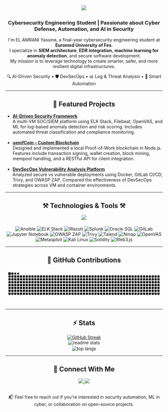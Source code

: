 <h1 align="center">
  <img src="https://readme-typing-svg.herokuapp.com/?font=Righteous&size=35&center=true&vCenter=true&width=500&height=70&duration=4000&lines=Hi+There!+;+I'm+EL+AMRANI+Yassine!;Welcome+to+My+GitHub+Profile" />
</h1>

<h3 align="center">Cybersecurity Engineering Student | Passionate about Cyber Defense, Automation, and AI in Security</h3>

<p align="center">
I'm EL AMRANI Yassine, a final-year cybersecurity engineering student at <strong>Euromed University of Fes</strong>.<br/>
I specialize in <strong>SIEM architecture</strong>, <strong>EDR integration</strong>, <strong>machine learning for anomaly detection</strong>, and secure software development.<br/>
My mission is to leverage technology to create smarter, safer, and more resilient digital infrastructures.
</p>

<p align="center">
  🔍 AI-Driven Security • 🛡️ DevSecOps • 📊 Log & Threat Analysis • 🚀 Smart Automation
</p>

<hr/>

<h2 align="center">🚀 Featured Projects</h2>

<ul>
  <li><a href="https://github.com/elamraniyassine02/AI-DRIVEN-SECURITY"><strong>AI-Driven Security Framework</strong></a><br/>
    A multi-VM SOC/SIEM platform using ELK Stack, Filebeat, OpenVAS, and ML for log-based anomaly detection and risk scoring. Includes automated threat classification and compliance monitoring.
  </li><br/>

  <li><a href="https://github.com/elamraniyassine02/tp-exam-blockchain"><strong>uemfCoin – Custom Blockchain</strong></a><br/>
    Designed and implemented a local Proof-of-Work blockchain in Node.js. Features include transaction signing, wallet creation, block mining, mempool handling, and a RESTful API for client integration.
  </li><br/>

  <li><a href="https://github.com/elamraniyassine02/studio"><strong>DevSecOps Vulnerability Analysis Platform</strong></a><br/>
    Analyzed secure vs vulnerable deployments using Docker, GitLab CI/CD, Trivy, and OWASP ZAP. Compared the effectiveness of DevSecOps strategies across VM and container environments.
  </li>
</ul>

<hr/>

<h2 align="center">⚒️ Technologies & Tools ⚒️</h2>

<div align="center">
  <!-- Primary Stack -->
  <img src="https://skillicons.dev/icons?i=python,javascript,nodejs,html,css,docker,kubernetes,git,github,vscode,linux,postgres,mysql" /><br><br>

  <!-- Secondary Tools with working hosted icons -->
  <img src="https://upload.wikimedia.org/wikipedia/commons/2/24/Ansible_logo.svg" height="40" alt="Ansible" title="Ansible" />
  <img src="https://upload.wikimedia.org/wikipedia/commons/thumb/0/05/Elastic_Logo.svg/2560px-Elastic_Logo.svg.png" height="40" alt="ELK Stack" title="ELK Stack" />
  <img src="https://raw.githubusercontent.com/wazuh/wazuh-design/main/logos/wazuh-icon-color.png" height="40" alt="Wazuh" title="Wazuh" />
  <img src="https://upload.wikimedia.org/wikipedia/commons/f/f0/Splunk_logo.svg" height="40" alt="Splunk" title="Splunk" />
  <img src="https://cdn.jsdelivr.net/gh/devicons/devicon/icons/oracle/oracle-original.svg" height="40" alt="Oracle SQL" title="Oracle SQL" />
  <img src="https://about.gitlab.com/images/press/logo/png/gitlab-icon-rgb.png" height="40" alt="GitLab" title="GitLab CI/CD" />
  <img src="https://upload.wikimedia.org/wikipedia/commons/3/38/Jupyter_logo.svg" height="40" alt="Jupyter Notebook" title="Jupyter Notebook" />
  <img src="https://raw.githubusercontent.com/zaproxy/zaproxy/main/zap-extensions/zapHomeFiles/web/images/zap32x32.png" height="40" alt="OWASP ZAP" title="OWASP ZAP" />
  <img src="https://raw.githubusercontent.com/aquasecurity/trivy/main/docs/img/logo.svg" height="40" alt="Trivy" title="Trivy" />
  <img src="https://upload.wikimedia.org/wikipedia/commons/8/86/Talend_Logo.png" height="40" alt="Talend" title="Talend" />
  <img src="https://upload.wikimedia.org/wikipedia/commons/0/05/Nmap-logo.svg" height="40" alt="Nmap" title="Nmap" />
  <img src="https://upload.wikimedia.org/wikipedia/commons/f/f5/OpenVAS_Logo.svg" height="40" alt="OpenVAS" title="OpenVAS" />
  <img src="https://upload.wikimedia.org/wikipedia/commons/1/10/Metasploit_logo_and_wordmark.svg" height="40" alt="Metasploit" title="Metasploit" />
  <img src="https://upload.wikimedia.org/wikipedia/commons/6/69/Kali_Linux_2.0_wordmark.svg" height="40" alt="Kali Linux" title="Kali Linux" />
  <img src="https://cdn.jsdelivr.net/npm/simple-icons@v9/icons/solidity.svg" height="40" alt="Solidity" title="Solidity" />
  <img src="https://raw.githubusercontent.com/ChainSafe/web3.js/1.x/docs/assets/logo/web3js.svg" height="40" alt="Web3.js" title="Web3.js" />
</div>




<hr/>

<h2 align="center">🐉 GitHub Contributions</h2>
<p align="center">
  <img src="https://raw.githubusercontent.com/elamraniyassine02/elamraniyassine02/output/github-contribution-grid-snake.svg" />
</p>

<hr/>

<h2 align="center">⚡ Stats</h2>
<div align=center>
  <a href="https://git.io/streak-stats">
    <img src="https://streak-stats.demolab.com?user=elamraniyassine02&theme=blueberry-duo&hide_border=true&border_radius=4&mode=weekly" alt="GitHub Streak" />
  </a>
  <br/>
  <img width=390 src="https://github-readme-stats.vercel.app/api?username=elamraniyassine02&count_private=true&show_icons=true&theme=react&rank_icon=github&border_radius=10" alt="readme stats" />
  <br/>
  <img width=325 align="center" src="https://github-readme-stats.vercel.app/api/top-langs/?username=elamraniyassine02&hide=HTML&langs_count=8&layout=compact&theme=react&border_radius=10&size_weight=0.5&count_weight=0.5&exclude_repo=github-readme-stats" alt="top langs" />
</div>

<hr/>

<h2 align="center">📢 Connect With Me</h2>
<div align="center"> 
  <a href="mailto:yassine.elamrani@eidia.ueuromed.org">
    <img src="https://img.shields.io/badge/Gmail-333333?style=for-the-badge&logo=gmail&logoColor=red" />
  </a>
  <a href="https://www.linkedin.com/in/el-amrani-yassine-a80608306/" target="_blank">
    <img src="https://img.shields.io/badge/LinkedIn-0077B5?style=for-the-badge&logo=linkedin&logoColor=white" />
  </a>
</div>

<br/>
<p align="center">📬 Feel free to reach out if you're interested in security automation, ML in cyber, or collaboration on open-source projects.</p>
